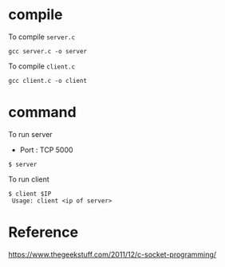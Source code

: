 
# compile 

To compile `server.c`

```
gcc server.c -o server
```

To compile `client.c`

```
gcc client.c -o client
```

# command

To run server 
 - Port : TCP 5000

```
$ server 
```

To run client

```
$ client $IP
 Usage: client <ip of server> 
```

# Reference 
https://www.thegeekstuff.com/2011/12/c-socket-programming/

